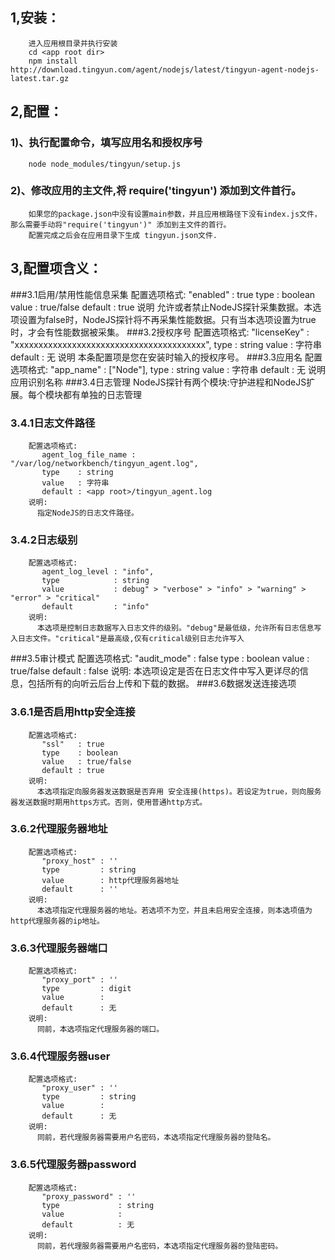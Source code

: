 1,安装：
-------------------------------------------------
		进入应用根目录并执行安装
		cd <app root dir> 
		npm install http://download.tingyun.com/agent/nodejs/latest/tingyun-agent-nodejs-latest.tar.gz 

2,配置：
-------------------------------------------------
### 1)、执行配置命令，填写应用名和授权序号
		node node_modules/tingyun/setup.js 
### 2)、修改应用的主文件,将 require('tingyun') 添加到文件首行。
		如果您的package.json中没有设置main参数，并且应用根路径下没有index.js文件，那么需要手动将"require('tingyun')" 添加到主文件的首行。 
		配置完成之后会在应用目录下生成 tingyun.json文件.
3,配置项含义：
-------------------------------------------------

###3.1启用/禁用性能信息采集
		配置选项格式:
		   "enabled" : true
		   type    : boolean
		   value   : true/false
		   default : true
		说明
		  允许或者禁止NodeJS探针采集数据。本选项设置为false时，NodeJS探针将不再采集性能数据。只有当本选项设置为true时，才会有性能数据被采集。
###3.2授权序号
		配置选项格式:
		   "licenseKey" : "xxxxxxxxxxxxxxxxxxxxxxxxxxxxxxxxxxxxxxxx", 
		   type    : string
		   value   : 字符串
		   default : 无
		说明
		  本条配置项是您在安装时输入的授权序号。
###3.3应用名
		配置选项格式:
		   "app_name" : ["Node"], 
		   type    : string
		   value   : 字符串
		   default : 无
		说明
		  应用识别名称
###3.4日志管理
		NodeJS探针有两个模块:守护进程和NodeJS扩展。每个模块都有单独的日志管理
###  3.4.1日志文件路径 
		配置选项格式:
		   agent_log_file_name : "/var/log/networkbench/tingyun_agent.log", 
		   type    : string
		   value   : 字符串
		   default : <app root>/tingyun_agent.log
		说明:
		  指定NodeJS的日志文件路径。
###  3.4.2日志级别 
		配置选项格式:
		   agent_log_level : "info", 
		   type            : string
		   value           : debug" > "verbose" > "info" > "warning" > "error" > "critical"
		   default         : "info"
		说明:
		  本选项是控制日志数据写入日志文件的级别。"debug"是最低级，允许所有日志信息写入日志文件。"critical"是最高级,仅有critical级别日志允许写入
###3.5审计模式
		配置选项格式:
		   "audit_mode" : false
		   type         : boolean
		   value        : true/false
		   default      : false
		说明:
		  本选项设定是否在日志文件中写入更详尽的信息，包括所有的向听云后台上传和下载的数据。
###3.6数据发送连接选项
###  3.6.1是否启用http安全连接 
		配置选项格式:
		   "ssl"   : true
		   type    : boolean
		   value   : true/false
		   default : true
		说明:
		  本选项指定向服务器发送数据是否弃用 安全连接(https)。若设定为true，则向服务器发送数据时期用https方式。否则，使用普通http方式。
###  3.6.2代理服务器地址 
		配置选项格式:
		   "proxy_host" : '' 
		   type         : string
		   value        : http代理服务器地址
		   default      : ''
		说明:
		  本选项指定代理服务器的地址。若选项不为空，并且未启用安全连接，则本选项值为http代理服务器的ip地址。
###  3.6.3代理服务器端口 
		配置选项格式:
		   "proxy_port" : ''
		   type         : digit
		   value        : 
		   default      : 无
		说明:
		  同前，本选项指定代理服务器的端口。
###  3.6.4代理服务器user 
		配置选项格式:
		   "proxy_user" : ''
		   type         : string
		   value        : 
		   default      : 无
		说明:
		  同前，若代理服务器需要用户名密码，本选项指定代理服务器的登陆名。
###  3.6.5代理服务器password 
		配置选项格式:
		   "proxy_password" : ''
		   type             : string
		   value            : 
		   default          : 无
		说明:
		  同前，若代理服务器需要用户名密码，本选项指定代理服务器的登陆密码。

